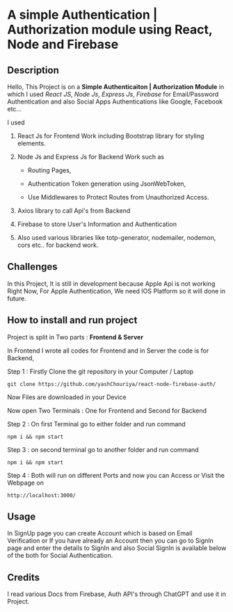 # A simple Authentication | Authorization module using React, Node and Firebase

## Description
Hello, This Project is on a **Simple Authenticaiton | Authorization Module** in which
I used *React JS*, *Node Js*, *Express Js*, *Firebase* for Email/Password Authentication
and also Social Apps Authentications like Google, Facebook etc...

I used  
1. React Js for Frontend Work including Bootstrap library for styling elements.
2. Node Js and Express Js for Backend Work such as 
    
    - Routing Pages, 
    
    - Authentication Token generation using JsonWebToken,
    
    - Use Middlewares to Protect Routes from Unauthorized Access.
    
3. Axios library to call Api's from Backend
4. Firebase to store User's Information and Authentication
5. Also used various libraries like totp-generator, nodemailer, nodemon, cors etc.. for backend work.

## Challenges
In this Project, It is still in development because Apple Api is not working Right Now,
For Apple Authentication, We need IOS Platform so it will done in future.

## How to install and run project

Project is split in Two parts : **Frontend & Server**

In Frontend I wrote all codes for Frontend and in Server the code is for Backend,

Step 1 : Firstly Clone the git repository in your Computer / Laptop
    
    git clone https://github.com/yashChouriya/react-node-firebase-auth/

Now Files are downloaded in your Device

Now open Two Terminals : One for Frontend and Second for Backend

Step 2 : On first Terminal go to either folder and run command 
    
    npm i && npm start

Step 3 : on second terminal go to another folder and run command 
    
    npm i && npm start

Step 4 : Both will run on different Ports and now you can Access or Visit the Webpage on 
    
    http://localhost:3000/


## Usage 
In SignUp page you can create Account which is based on Email Verification or
If you have already an Account then you can go to SignIn page and enter the details to SignIn
and also Social SignIn is available below of the both for Social Authentication.

## Credits

I read various Docs from Firebase, Auth API's through ChatGPT and use it in Project.





